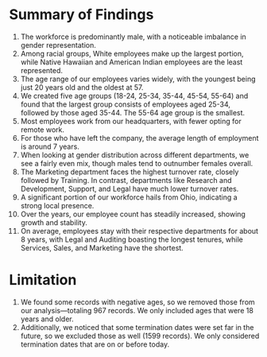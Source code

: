

# Summary of Findings

1. The workforce is predominantly male, with a noticeable imbalance in gender representation.
2. Among racial groups, White employees make up the largest portion, while Native Hawaiian and American Indian employees are the least represented.
3. The age range of our employees varies widely, with the youngest being just 20 years old and the oldest at 57.
4. We created five age groups (18-24, 25-34, 35-44, 45-54, 55-64) and found that the largest group consists of employees aged 25-34, followed by those aged 35-44. The 55-64 age group is the smallest.
5. Most employees work from our headquarters, with fewer opting for remote work.
6. For those who have left the company, the average length of employment is around 7 years.
7. When looking at gender distribution across different departments, we see a fairly even mix, though males tend to outnumber females overall.
8. The Marketing department faces the highest turnover rate, closely followed by Training. In contrast, departments like Research and Development, Support, and Legal have much lower turnover rates.
9. A significant portion of our workforce hails from Ohio, indicating a strong local presence.
10. Over the years, our employee count has steadily increased, showing growth and stability.
11. On average, employees stay with their respective departments for about 8 years, with Legal and Auditing boasting the longest tenures, while Services, Sales, and Marketing have the shortest.

# Limitation

1. We found some records with negative ages, so we removed those from our analysis—totaling 967 records. We only included ages that were 18 years and older.
2. Additionally, we noticed that some termination dates were set far in the future, so we excluded those as well (1599 records). We only considered termination dates that are on or before today.
